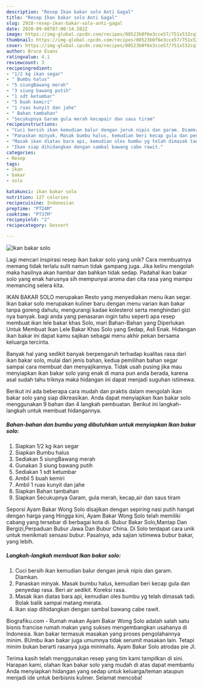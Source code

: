 ```yaml
---
description: "Resep Ikan bakar solo Anti Gagal"
title: "Resep Ikan bakar solo Anti Gagal"
slug: 2918-resep-ikan-bakar-solo-anti-gagal
date: 2020-09-08T07:00:14.582Z
image: https://img-global.cpcdn.com/recipes/08523b0f6e3cce57/751x532cq70/ikan-bakar-solo-foto-resep-utama.jpg
thumbnail: https://img-global.cpcdn.com/recipes/08523b0f6e3cce57/751x532cq70/ikan-bakar-solo-foto-resep-utama.jpg
cover: https://img-global.cpcdn.com/recipes/08523b0f6e3cce57/751x532cq70/ikan-bakar-solo-foto-resep-utama.jpg
author: Bruce Evans
ratingvalue: 4.1
reviewcount: 3
recipeingredient:
- "1/2 kg ikan segar"
- " Bumbu halus"
- "5 siungBawang merah"
- "3 siung bawang putih"
- "1 sdt ketumbar"
- "5 buah kemiri"
- "1 ruas kunyit dan jahe"
- " Bahan tambahan"
- "Secukupnya Garam gula merah kecapair dan saus tiram"
recipeinstructions:
- "Cuci bersih ikan kemudian balur dengan jeruk nipis dan garam. Diamkan."
- "Panaskan minyak. Masak bumbu halus, kemudian beri kecap gula dan penyedap rasa. Beri air sedikit. Koreksi rasa."
- "Masak ikan diatas bara api, kemudian oles bumbu yg telah dimasak tadi. Bolak balik sampai matang merata."
- "Ikan siap dihidangkan dengan sambal bawang cabe rawit."
categories:
- Resep
tags:
- ikan
- bakar
- solo

katakunci: ikan bakar solo 
nutrition: 127 calories
recipecuisine: Indonesian
preptime: "PT24M"
cooktime: "PT37M"
recipeyield: "2"
recipecategory: Dessert

---
```



![Ikan bakar solo](https://img-global.cpcdn.com/recipes/08523b0f6e3cce57/751x532cq70/ikan-bakar-solo-foto-resep-utama.jpg)

Lagi mencari inspirasi resep ikan bakar solo yang unik? Cara membuatnya memang tidak terlalu sulit namun tidak gampang juga. Jika keliru mengolah maka hasilnya akan hambar dan bahkan tidak sedap. Padahal ikan bakar solo yang enak harusnya sih mempunyai aroma dan cita rasa yang mampu memancing selera kita.

IKAN BAKAR SOLO merupakan Resto yang menyediakan menu ikan segar. Ikan bakar solo merupakan kuliner baru dengan menu varian ikan bakar tanpa goreng dahulu, mengurangi kadae kolesterol serta menghindari gizi nya banyak. bagi anda yang penasaran ingin tahu seperti apa resep membuat ikan lele bakar khas Solo, mari Bahan-Bahan yang Diperlukan Untuk Membuat Ikan Lele Bakar Khas Solo yang Sedap, Asli Enak. Hidangan ikan bakar ini dapat kamu sajikan sebagai menu akhir pekan bersama keluarga tercinta.

Banyak hal yang sedikit banyak berpengaruh terhadap kualitas rasa dari ikan bakar solo, mulai dari jenis bahan, kedua pemilihan bahan segar sampai cara membuat dan menyajikannya. Tidak usah pusing jika mau menyiapkan ikan bakar solo yang enak di mana pun anda berada, karena asal sudah tahu triknya maka hidangan ini dapat menjadi suguhan istimewa.


Berikut ini ada beberapa cara mudah dan praktis dalam mengolah ikan bakar solo yang siap dikreasikan. Anda dapat menyiapkan Ikan bakar solo menggunakan 9 bahan dan 4 langkah pembuatan. Berikut ini langkah-langkah untuk membuat hidangannya.

<!--inarticleads1-->

##### Bahan-bahan dan bumbu yang dibutuhkan untuk menyiapkan Ikan bakar solo:

1. Siapkan 1/2 kg ikan segar
1. Siapkan  Bumbu halus
1. Sediakan 5 siungBawang merah
1. Gunakan 3 siung bawang putih
1. Sediakan 1 sdt ketumbar
1. Ambil 5 buah kemiri
1. Ambil 1 ruas kunyit dan jahe
1. Siapkan  Bahan tambahan
1. Siapkan Secukupnya Garam, gula merah, kecap,air dan saus tiram


Seporsi Ayam Bakar Wong Solo disajikan dengan sepiring nasi putih hangat dengan harga yang Hingga kini, Ayam Bakar Wong Solo telah memiliki cabang yang tersebar di berbagai kota di. Bubur Bakar Solo,Mantap Dan Bergizi,Perpaduan Bubur Jawa Dan Bubur China. Di Solo terdapat cara unik untuk menikmati sensasi bubur. Pasalnya, ada sajian istimewa bubur bakar, yang lebih. 

<!--inarticleads2-->

##### Langkah-langkah membuat Ikan bakar solo:

1. Cuci bersih ikan kemudian balur dengan jeruk nipis dan garam. Diamkan.
1. Panaskan minyak. Masak bumbu halus, kemudian beri kecap gula dan penyedap rasa. Beri air sedikit. Koreksi rasa.
1. Masak ikan diatas bara api, kemudian oles bumbu yg telah dimasak tadi. Bolak balik sampai matang merata.
1. Ikan siap dihidangkan dengan sambal bawang cabe rawit.


Biografiku.com - Rumah makan Ayam Bakar Wong Solo adalah salah satu bisnis francise rumah makan yang sukses mengembangkan usahanya di Indonesia. Ikan bakar termasuk masakan yang proses pengolahannya minim. BUmbu ikan bakar juga umumnya tidak serumit masakan lain. Tetapi minim bukan berarti rasanya juga minimalis. Ayam Bakar Solo atrodas pie Jl. 

Terima kasih telah menggunakan resep yang tim kami tampilkan di sini. Harapan kami, olahan Ikan bakar solo yang mudah di atas dapat membantu Anda menyiapkan hidangan yang sedap untuk keluarga/teman ataupun menjadi ide untuk berbisnis kuliner. Selamat mencoba!
